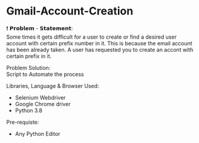 # Gmail-Account-Creation

❗️ 𝗣𝗿𝗼𝗯𝗹𝗲𝗺 - 𝗦𝘁𝗮𝘁𝗲𝗺𝗲𝗻𝘁:</br>
Some times it gets difficult for a user to create or find a desired user account with certain prefix number in it. This is because the email account has been already taken. A user has requested you to create an accont with certain prefix in it.

Problem Solution:</br>
Script to Automate the process

Libraries, Language & Browser Used:
- Selenium Webdriver
- Google Chrome driver
- Python 3.8

Pre-requiste:
- Any Python Editor
